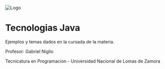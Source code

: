 
![Logo](https://cdn.icon-icons.com/icons2/2699/PNG/512/java_logo_icon_168609.png)


# Tecnologias Java

Ejemplos y temas dados en la cursada de la materia.

Profesor: Gabriel Niglio

Tecnicatura en Programacion - Universidad Nacional de Lomas de Zamora


